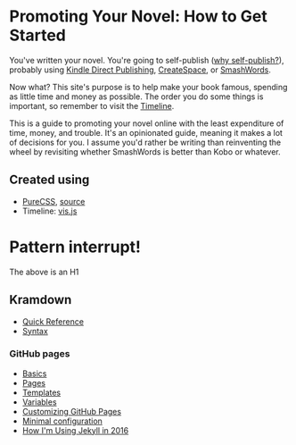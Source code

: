# Promoting Your Novel: How to Get Started

You've written your novel. 
You're going to self-publish ([why self-publish?](faq#why-self-publish)),
probably using [Kindle Direct Publishing](https://kdp.amazon.com), [CreateSpace](https://www.createspace.com), or [SmashWords](https://www.smashwords.com).

Now what? This site's purpose is to help make your book famous, spending as little time and money as possible. The order you do some things is important, so remember to visit the [Timeline](./timeline.md).


This is a guide to promoting your novel online with the least expenditure of time, money, and trouble. 
It's an opinionated guide, meaning it makes a lot of decisions for you. I assume you'd rather be
writing than reinventing the wheel by revisiting whether SmashWords is better than Kobo or whatever.


## Created using

* [PureCSS](http://purecss.io), [source](https://cdnjs.cloudflare.com/ajax/libs/pure/0.6.1/pure.css)
* Timeline: [vis.js](http://visjs.org/docs/timeline/)

# Pattern interrupt!

The above is an H1

## Kramdown
* [Quick Reference](https://kramdown.gettalong.org/quickref.html/)
* [Syntax](https://kramdown.gettalong.org/syntax.html)

### GitHub pages
* [Basics](https://help.github.com/categories/github-pages-basics/)
* [Pages](https://jekyllrb.com/docs/pages/) 
* [Templates](https://jekyllrb.com/docs/templates/) 
* [Variables](https://jekyllrb.com/docs/variables/)
* [Customizing GitHub Pages](https://help.github.com/categories/customizing-github-pages/)
* [Minimal configuration](https://mmistakes.github.io/minimal-mistakes/docs/configuration/) 
* [How I'm Using Jekyll in 2016](https://mademistakes.com/articles/using-jekyll-2016/)

